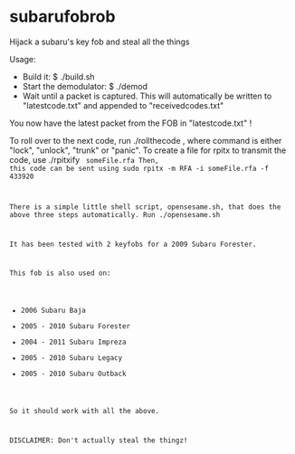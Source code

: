# subarufobrob
Hijack a subaru's key fob and steal all the things

Usage:
- Build it:
  $ ./build.sh
- Start the demodulator:
  $ ./demod <options>
- Wait until a packet is captured. This will automatically be written to "latestcode.txt" and appended to "receivedcodes.txt"

You now have the latest packet from the FOB in "latestcode.txt" !

To roll over to the next code, run ./rollthecode <command>, where command is either "lock", "unlock", "trunk" or "panic".
To create a file for rpitx to transmit the code, use ./rpitxify <code> someFile.rfa
Then, this code can be sent using sudo rpitx -m RFA -i someFile.rfa -f 433920

There is a simple little shell script, opensesame.sh, that does the above three steps automatically. Run ./opensesame.sh <command>

It has been tested with 2 keyfobs for a 2009 Subaru Forester.

This fob is also used on:
 - 2006 Subaru Baja
 - 2005 - 2010 Subaru Forester
 - 2004 - 2011 Subaru Impreza
 - 2005 - 2010 Subaru Legacy
 - 2005 - 2010 Subaru Outback

So it should work with all the above.


DISCLAIMER: Don't actually steal the thingz!


